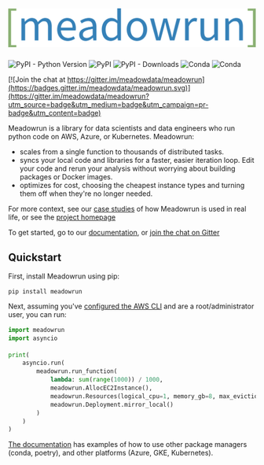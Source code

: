 # ![Meadowrun](meadowrun-logo-full.svg)

![PyPI - Python Version](https://img.shields.io/pypi/pyversions/meadowrun) ![PyPI](https://img.shields.io/pypi/v/meadowrun)  ![PyPI - Downloads](https://img.shields.io/pypi/dm/meadowrun) ![Conda](https://img.shields.io/conda/v/meadowdata/meadowrun) ![Conda](https://img.shields.io/conda/dn/meadowdata/meadowrun?label=conda%20downloads)

[![Join the chat at https://gitter.im/meadowdata/meadowrun](https://badges.gitter.im/meadowdata/meadowrun.svg)](https://gitter.im/meadowdata/meadowrun?utm_source=badge&utm_medium=badge&utm_campaign=pr-badge&utm_content=badge)



Meadowrun is a library for data scientists and data engineers who run python code on
AWS, Azure, or Kubernetes. Meadowrun:

- scales from a single function to thousands of distributed tasks.
- syncs your local code and libraries for a faster, easier iteration loop. Edit your
  code and rerun your analysis without worrying about building packages or Docker
  images.
- optimizes for cost, choosing the cheapest instance types and turning them off when
  they're no longer needed.
  
For more context, see our [case
studies](https://docs.meadowrun.io/en/stable/case_studies/) of how Meadowrun is used in
real life, or see the [project homepage](https://meadowrun.io)

To get started, go to our [documentation](https://docs.meadowrun.io), or [join the chat
on Gitter](https://gitter.im/meadowdata/meadowrun)

## Quickstart

First, install Meadowrun using pip:

```
pip install meadowrun
```

Next, assuming you've [configured the AWS
CLI](https://docs.aws.amazon.com/cli/latest/userguide/getting-started-quickstart.html)
and are a root/administrator user, you can run:

```python
import meadowrun
import asyncio

print(
    asyncio.run(
        meadowrun.run_function(
            lambda: sum(range(1000)) / 1000,
            meadowrun.AllocEC2Instance(),
            meadowrun.Resources(logical_cpu=1, memory_gb=8, max_eviction_rate=80),
            meadowrun.Deployment.mirror_local()
        )
    )
)
```

[The documentation](https://docs.meadowrun.io) has examples of how to use other package
managers (conda, poetry), and other platforms (Azure, GKE, Kubernetes).

